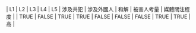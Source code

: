 | L1 | L2 | L3 | L4 | L5 | 涉及共犯 | 涉及外國人 | 和解 | 被害人考量 | 媒體關注程度 |
| TRUE | FALSE | TRUE | TRUE | FALSE | FALSE | FALSE | TRUE | TRUE | 高 |